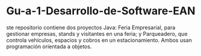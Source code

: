 # Gu-a-1-Desarrollo-de-Software-EAN
ste repositorio contiene dos proyectos Java: Feria Empresarial, para gestionar empresas, stands y visitantes en una feria; y Parqueadero, que controla vehículos, espacios y cobros en un estacionamiento. Ambos usan programación orientada a objetos.
